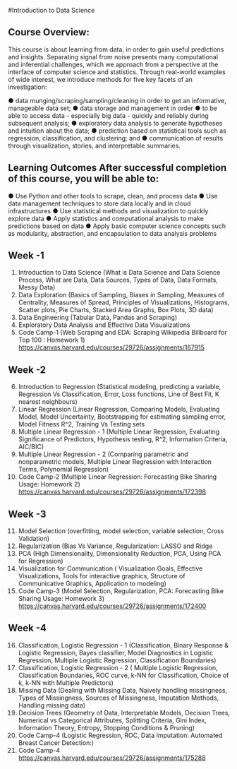 #Introduction to Data Science

## Course Overview:
This course is about learning from data, in order to gain useful predictions and insights. Separating signal from noise presents many computational and inferential challenges, which we approach from a perspective at the interface of computer science and statistics. Through real-world examples of wide interest, we introduce methods for five key facets of an investigation:

● data munging/scraping/sampling/cleaning in order to get an informative, manageable data set; 
● data storage and management in order 
● to be able to access data - especially big data - quickly and reliably during subsequent analysis; 
● exploratory data analysis to generate hypotheses and intuition about the data; 
● prediction based on statistical tools such as regression, classification, and clustering; and 
● communication of results through visualization, stories, and interpretable summaries.

## Learning Outcomes After successful completion of this course, you will be able to:

● Use Python and other tools to scrape, clean, and process data 
● Use data management techniques to store data locally and in cloud infrastructures 
● Use statistical methods and visualization to quickly explore data 
● Apply statistics and computational analysis to make predictions based on data 
● Apply basic computer science concepts such as modularity, abstraction, and encapsulation to data analysis problems 

## Week -1

1. Introduction to Data Science (What is Data Science and Data Science Process, What are Data, Data 
Sources, Types of Data, Data Formats, Messy Data)
2. Data Exploration (Basics of Sampling, Biases in Sampling, Measures of Centrality, Measures of 
Spread, Principles of Visualizations, Histograms, Scatter plots, Pie Charts, Stacked Area Graphs, Box Plots, 3D data)
3. Data Engineering (Tabular Data, Pandas and Scraping)
4. Exploratory Data Analysis and Effective Data Visualizations
5. Code Camp-1 (Web Scraping and EDA: Scraping Wikipedia Billboard for Top 100 : Homework 1) 
https://canvas.harvard.edu/courses/29726/assignments/167915 

## Week -2

6. Introduction to Regression (Statistical modeling, predicting a variable, Regression Vs Classification, 
Error, Loss functions, Line of Best Fit, K nearest neighbours)
7. Linear Regression (Linear Regression, Comparing Models, Evaluating Model, Model Uncertainty, 
Bootstrapping for estimating sampling error, Model Fitness R^2, Training Vs Testing sets
8. Multiple Linear Regression - 1 (Multiple Linear Regression, Evaluating Significance of Predictors, 
Hypothesis testing, R^2, Information Criteria, AIC/BIC)
9. Multiple Linear Regression - 2 (Comparing parametric and nonparametric models, Multiple Linear 
Regression with Interaction Terms, Polynomial Regression)
10. Code Camp-2 (Multiple Linear Regression: Forecasting Bike Sharing Usage: Homework 2) 
https://canvas.harvard.edu/courses/29726/assignments/172398 

## Week -3

11. Model Selection (overfitting, model selection, variable selection, Cross Validation)
12. Regularization (Bias Vs Variance, Regularization: LASSO and Ridge
13. PCA (High Dimensionality, Dimensionality Reduction, PCA, Using PCA for Regression)
14. Visualization for Communication ( Visualization Goals, Effective Visualizations, Tools for interactive 
graphics, Structure of Communicative Graphics, Application to modeling)
15. Code Camp-3 (Model Selection, Regularization, PCA: Forecasting Bike Sharing Usage: Homework 3) 
https://canvas.harvard.edu/courses/29726/assignments/172400 

## Week -4

16. Classification, Logistic Regression - 1 (Classification, Binary Response & Logistic Regression, Bayes 
classifier, Model Diagnostics in Logistic Regression, Multiple Logistic Regression, Classification Boundaries)
17. Classification, Logistic Regression - 2 ( Multiple Logistic Regression, Classification Boundaries, ROC 
curve, k-NN for Classification, Choice of k, k-NN with Multiple Predictors)
18. Missing Data (Dealing with Missing Data, Naively handling missingness, Types of Missingness, 
Sources of Missingness, Imputation Methods, Handling missing data)
19. Decision Trees (Geometry of Data, Interpretable Models, Decision Trees, Numerical vs Categorical 
Attributes, Splitting Criteria, Gini Index, Information Theory, Entropy, Stopping Conditions & Pruning)
20. Code Camp-4 (Logistic Regression, ROC, Data Imputation: Automated Breast Cancer Detection:)
21. Code Camp-4
https://canvas.harvard.edu/courses/29726/assignments/175288 
